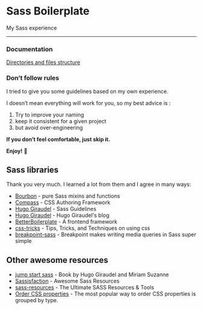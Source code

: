 # Sass Boilerplate
My Sass experience

- - - -

### Documentation
[Directories and files structure](/STRUCTURE.md)

### Don’t follow rules
I tried to give you some guidelines based on my own experience.

I doesn’t mean everything will work for you, so my best advice is :
1. Try to improve your naming
2. keep it consistent for a given project
3. but avoid over-engineering

__If you don’t feel comfortable, just skip it.__

__Enjoy!__ 🍒

## Sass libraries
Thank you very much. I learned a lot from them and I agree in many ways:

- [Bourbon](https://www.bourbon.io/) - pure Sass mixins and functions
- [Compass](http://compass-style.org/) - CSS Authoring Framework
- [Hugo Giraudel](https://sass-guidelin.es/) - Sass Guidelines
- [Hugo Giraudel](https://hugogiraudel.com/) - Hugo Giraudel's blog
- [BetterBoilerplate](https://github.com/BetterBrandAgency/betterboilerplate) - A frontend framework
- [css-tricks](https://css-tricks.com/) - Tips, Tricks, and Techniques on using css
- [breakpoint-sass](http://breakpoint-sass.com/) - Breakpoint makes writing media queries in Sass super simple

## Other awesome resources
- [jump start sass](https://www.goodreads.com/book/show/26598681-jump-start-sass) - Book by Hugo Giraudel and Miriam Suzanne
- [Sassisfaction](https://sassisfaction.com/) - Awesome Sass Resources
- [sass-resources](https://cssauthor.com/sass-resources/) - The Ultimate SASS Resources & Tools
- [Order CSS properties](https://9elements.com/css-rule-order/) - The most popular way to order CSS properties is grouped by type.
